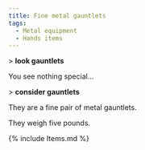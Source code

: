 ```yaml
---
title: Fine metal gauntlets
tags:
  - Metal equipment
  - Hands items
---
```

\> **look gauntlets**

You see nothing special...

\> **consider gauntlets**

They are a fine pair of metal gauntlets.

They weigh five pounds.

{% include Items.md %}
